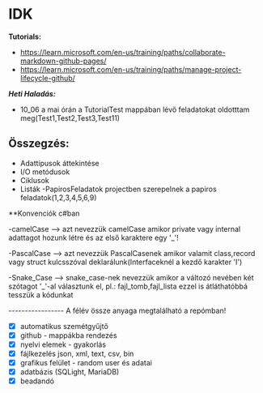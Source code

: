 
# IDK

**Tutorials:**

 - https://learn.microsoft.com/en-us/training/paths/collaborate-markdown-github-pages/
 - https://learn.microsoft.com/en-us/training/paths/manage-project-lifecycle-github/

***Heti Haladás:***

 - 10_06 a mai órán a TutorialTest mappában lévő feladatokat oldotttam
   meg(Test1,Test2,Test3,Test11)

Összegzés:
  -

 -   Adattípusok áttekintése
 - I/O metódusok
 - Ciklusok
 - Listák
 -PapirosFeladatok projectben szerepelnek a papiros feladatok(1,2,3,4,5,6,9)

**Konvenciók c#ban

-camelCase --> azt nevezzük camelCase amikor private vagy internal adattagot hozunk létre és az első karaktere egy '_'!

-PascalCase --> azt nevezzük PascalCasenek amikor valamit class,record vagy struct kulcsszóval deklarálunk(Interfaceknél a kezdő karakter 'I')

-Snake_Case --> snake_case-nek nevezzük amikor a változó nevében két szótagot '_'-al választunk el, pl.: fajl_tomb,fajl_lista ezzel is átláthatóbbá tesszük a kódunkat

----------------- A félév össze anyaga megtalálható a repómban!
- [x] automatikus szemétgyűjtő
 - [x] github - mappákba rendezés
 - [x] nyelvi elemek - gyakorlás
 - [x] fájlkezelés json, xml, text, csv, bin
 - [x] grafikus felület - random user és adatai
 - [x] adatbázis (SQLight, MariaDB)
 - [x] beadandó
